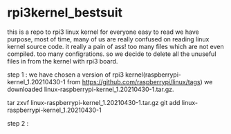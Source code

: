 # rpi3kernel_bestsuit
this is a repo to rpi3 linux kernel for everyone easy to read
we have purpose, most of time, many of us are really confused on reading linux kernel source code. 
it really a pain of ass! too many files which are not even compiled. too many configrations. so we
decide to delete all the unuseful files in from the kernel with rpi3 board.

step 1 :
we have chosen a version of rpi3 kernel(raspberrypi-kernel_1.20210430-1  from https://github.com/raspberrypi/linux/tags)
we downloaded linux-raspberrypi-kernel_1.20210430-1.tar.gz.

tar zxvf linux-raspberrypi-kernel_1.20210430-1.tar.gz
git add linux-raspberrypi-kernel_1.20210430-1


step 2 :
